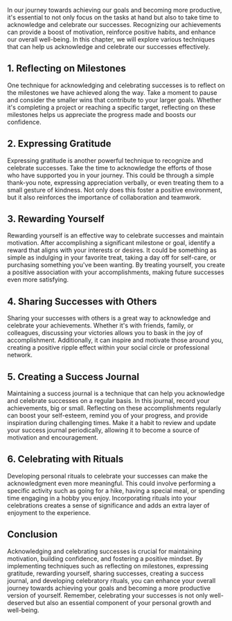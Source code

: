 
In our journey towards achieving our goals and becoming more productive, it's essential to not only focus on the tasks at hand but also to take time to acknowledge and celebrate our successes. Recognizing our achievements can provide a boost of motivation, reinforce positive habits, and enhance our overall well-being. In this chapter, we will explore various techniques that can help us acknowledge and celebrate our successes effectively.

## 1\. Reflecting on Milestones

One technique for acknowledging and celebrating successes is to reflect on the milestones we have achieved along the way. Take a moment to pause and consider the smaller wins that contribute to your larger goals. Whether it's completing a project or reaching a specific target, reflecting on these milestones helps us appreciate the progress made and boosts our confidence.

## 2\. Expressing Gratitude

Expressing gratitude is another powerful technique to recognize and celebrate successes. Take the time to acknowledge the efforts of those who have supported you in your journey. This could be through a simple thank-you note, expressing appreciation verbally, or even treating them to a small gesture of kindness. Not only does this foster a positive environment, but it also reinforces the importance of collaboration and teamwork.

## 3\. Rewarding Yourself

Rewarding yourself is an effective way to celebrate successes and maintain motivation. After accomplishing a significant milestone or goal, identify a reward that aligns with your interests or desires. It could be something as simple as indulging in your favorite treat, taking a day off for self-care, or purchasing something you've been wanting. By treating yourself, you create a positive association with your accomplishments, making future successes even more satisfying.

## 4\. Sharing Successes with Others

Sharing your successes with others is a great way to acknowledge and celebrate your achievements. Whether it's with friends, family, or colleagues, discussing your victories allows you to bask in the joy of accomplishment. Additionally, it can inspire and motivate those around you, creating a positive ripple effect within your social circle or professional network.

## 5\. Creating a Success Journal

Maintaining a success journal is a technique that can help you acknowledge and celebrate successes on a regular basis. In this journal, record your achievements, big or small. Reflecting on these accomplishments regularly can boost your self-esteem, remind you of your progress, and provide inspiration during challenging times. Make it a habit to review and update your success journal periodically, allowing it to become a source of motivation and encouragement.

## 6\. Celebrating with Rituals

Developing personal rituals to celebrate your successes can make the acknowledgment even more meaningful. This could involve performing a specific activity such as going for a hike, having a special meal, or spending time engaging in a hobby you enjoy. Incorporating rituals into your celebrations creates a sense of significance and adds an extra layer of enjoyment to the experience.

## Conclusion

Acknowledging and celebrating successes is crucial for maintaining motivation, building confidence, and fostering a positive mindset. By implementing techniques such as reflecting on milestones, expressing gratitude, rewarding yourself, sharing successes, creating a success journal, and developing celebratory rituals, you can enhance your overall journey towards achieving your goals and becoming a more productive version of yourself. Remember, celebrating your successes is not only well-deserved but also an essential component of your personal growth and well-being.
